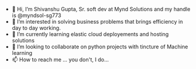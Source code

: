 - 👋 Hi, I’m Shivanshu Gupta, Sr. soft dev at Mynd Solutions and my handle is @myndsol-sg773
- 👀 I’m interested in solving business problems that brings efficiency in day to day working. 
- 🌱 I’m currently learning elastic cloud deployements and hosting solutions 
- 💞️ I’m looking to collaborate on python projects with tincture of Machine learning
- 📫 How to reach me ... you don't, I do...

<!---
myndsol-sg773/myndsol-sg773 is a ✨ special ✨ repository because its `README.md` (this file) appears on your GitHub profile.
You can click the Preview link to take a look at your changes.
--->
